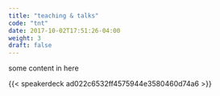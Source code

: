 ```yaml
---
title: "teaching & talks"
code: "tnt"
date: 2017-10-02T17:51:26-04:00
weight: 3
draft: false
---
```

some content in here

{{< speakerdeck ad022c6532ff4575944e3580460d74a6 >}}
